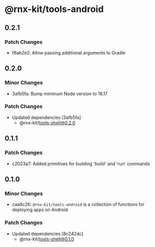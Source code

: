 # @rnx-kit/tools-android

## 0.2.1

### Patch Changes

- f8ab2e2: Allow passing additional arguments to Gradle

## 0.2.0

### Minor Changes

- 3afb5fa: Bump minimum Node version to 16.17

### Patch Changes

- Updated dependencies [3afb5fa]
  - @rnx-kit/tools-shell@0.2.0

## 0.1.1

### Patch Changes

- c2023a7: Added primitives for building 'build' and 'run' commands

## 0.1.0

### Minor Changes

- caa6c26: `@rnx-kit/tools-android` is a collection of functions for deploying
  apps on Android

### Patch Changes

- Updated dependencies [8c242dc]
  - @rnx-kit/tools-shell@0.1.0
